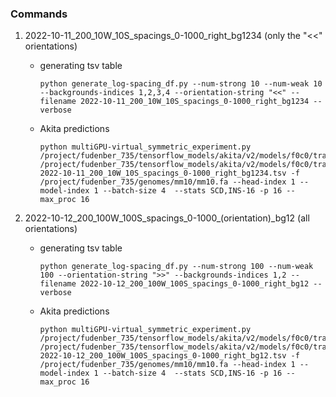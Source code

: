 ### Commands
1. 2022-10-11_200_10W_10S_spacings_0-1000_right_bg1234 (only the "<<" orientations)
    - generating tsv table
        ```
        python generate_log-spacing_df.py --num-strong 10 --num-weak 10 --backgrounds-indices 1,2,3,4 --orientation-string "<<" --filename 2022-10-11_200_10W_10S_spacings_0-1000_right_bg1234 --verbose
        ```
    - Akita predictions
        ```
        python multiGPU-virtual_symmetric_experiment.py /project/fudenber_735/tensorflow_models/akita/v2/models/f0c0/train/params.json /project/fudenber_735/tensorflow_models/akita/v2/models/f0c0/train/model1_best.h5 2022-10-11_200_10W_10S_spacings_0-1000_right_bg1234.tsv -f /project/fudenber_735/genomes/mm10/mm10.fa --head-index 1 --model-index 1 --batch-size 4  --stats SCD,INS-16 -p 16 --max_proc 16
        ```

2. 2022-10-12_200_100W_100S_spacings_0-1000_(orientation)_bg12 (all orientations)
    - generating tsv table
        ```
        python generate_log-spacing_df.py --num-strong 100 --num-weak 100 --orientation-string ">>" --backgrounds-indices 1,2 --filename 2022-10-12_200_100W_100S_spacings_0-1000_right_bg12 --verbose
        ```
    - Akita predictions
        ```
        python multiGPU-virtual_symmetric_experiment.py /project/fudenber_735/tensorflow_models/akita/v2/models/f0c0/train/params.json /project/fudenber_735/tensorflow_models/akita/v2/models/f0c0/train/model1_best.h5 2022-10-12_200_100W_100S_spacings_0-1000_right_bg12.tsv -f /project/fudenber_735/genomes/mm10/mm10.fa --head-index 1 --model-index 1 --batch-size 4  --stats SCD,INS-16 -p 16 --max_proc 16
        ```

